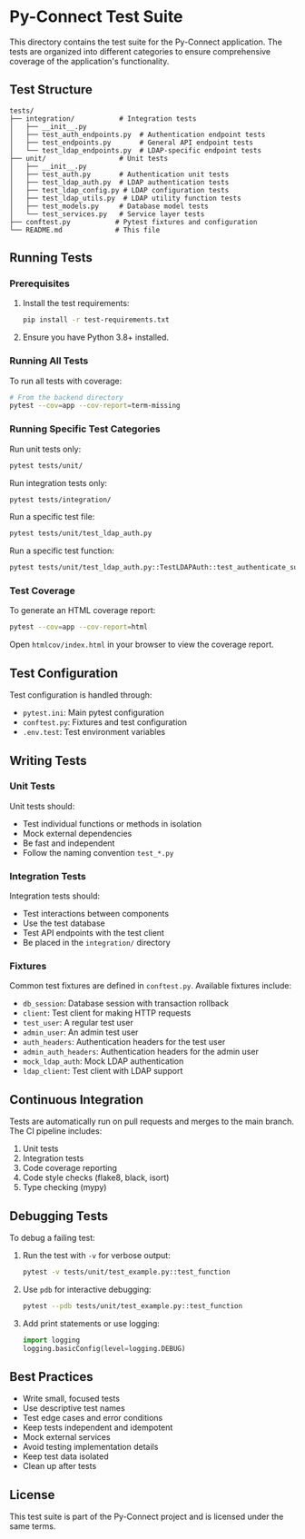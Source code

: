 # Py-Connect Test Suite

This directory contains the test suite for the Py-Connect application. The tests are organized into different categories to ensure comprehensive coverage of the application's functionality.

## Test Structure

```
tests/
├── integration/           # Integration tests
│   ├── __init__.py
│   ├── test_auth_endpoints.py  # Authentication endpoint tests
│   ├── test_endpoints.py       # General API endpoint tests
│   └── test_ldap_endpoints.py  # LDAP-specific endpoint tests
├── unit/                  # Unit tests
│   ├── __init__.py
│   ├── test_auth.py       # Authentication unit tests
│   ├── test_ldap_auth.py  # LDAP authentication tests
│   ├── test_ldap_config.py # LDAP configuration tests
│   ├── test_ldap_utils.py  # LDAP utility function tests
│   ├── test_models.py     # Database model tests
│   └── test_services.py   # Service layer tests
├── conftest.py           # Pytest fixtures and configuration
└── README.md             # This file
```

## Running Tests

### Prerequisites

1. Install the test requirements:
   ```bash
   pip install -r test-requirements.txt
   ```

2. Ensure you have Python 3.8+ installed.

### Running All Tests

To run all tests with coverage:

```bash
# From the backend directory
pytest --cov=app --cov-report=term-missing
```

### Running Specific Test Categories

Run unit tests only:
```bash
pytest tests/unit/
```

Run integration tests only:
```bash
pytest tests/integration/
```

Run a specific test file:
```bash
pytest tests/unit/test_ldap_auth.py
```

Run a specific test function:
```bash
pytest tests/unit/test_ldap_auth.py::TestLDAPAuth::test_authenticate_success
```

### Test Coverage

To generate an HTML coverage report:

```bash
pytest --cov=app --cov-report=html
```

Open `htmlcov/index.html` in your browser to view the coverage report.

## Test Configuration

Test configuration is handled through:

- `pytest.ini`: Main pytest configuration
- `conftest.py`: Fixtures and test configuration
- `.env.test`: Test environment variables

## Writing Tests

### Unit Tests

Unit tests should:
- Test individual functions or methods in isolation
- Mock external dependencies
- Be fast and independent
- Follow the naming convention `test_*.py`

### Integration Tests

Integration tests should:
- Test interactions between components
- Use the test database
- Test API endpoints with the test client
- Be placed in the `integration/` directory

### Fixtures

Common test fixtures are defined in `conftest.py`. Available fixtures include:

- `db_session`: Database session with transaction rollback
- `client`: Test client for making HTTP requests
- `test_user`: A regular test user
- `admin_user`: An admin test user
- `auth_headers`: Authentication headers for the test user
- `admin_auth_headers`: Authentication headers for the admin user
- `mock_ldap_auth`: Mock LDAP authentication
- `ldap_client`: Test client with LDAP support

## Continuous Integration

Tests are automatically run on pull requests and merges to the main branch. The CI pipeline includes:

1. Unit tests
2. Integration tests
3. Code coverage reporting
4. Code style checks (flake8, black, isort)
5. Type checking (mypy)

## Debugging Tests

To debug a failing test:

1. Run the test with `-v` for verbose output:
   ```bash
   pytest -v tests/unit/test_example.py::test_function
   ```

2. Use `pdb` for interactive debugging:
   ```bash
   pytest --pdb tests/unit/test_example.py::test_function
   ```

3. Add print statements or use logging:
   ```python
   import logging
   logging.basicConfig(level=logging.DEBUG)
   ```

## Best Practices

- Write small, focused tests
- Use descriptive test names
- Test edge cases and error conditions
- Keep tests independent and idempotent
- Mock external services
- Avoid testing implementation details
- Keep test data isolated
- Clean up after tests

## License

This test suite is part of the Py-Connect project and is licensed under the same terms.
